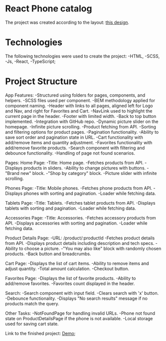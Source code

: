 # React Phone catalog
The project was created according to the layout: [this design](https://www.figma.com/file/uEetgWenSRxk9jgiym6Yzp/Phone-catalog-redesign?node-id=1%3A2).

# Technologies
The following technologies were used to create the project:
  -HTML,
  -SCSS,
  -Js,
  -React,
  -TypeScript;

# Project Structure
App Features:
  -Structured using folders for pages, components, and helpers.
  -SCSS files used per component.
  -BEM methodology applied for component naming.
  -Header with links to all pages, aligned left for Logo and Nav, and right for Favorites and Cart.
  -NavLink used to highlight the current page in the header.
  -Footer with limited width.
  -Back to top button implemented.
  -Integration with GitHub repo.
  -Dynamic picture slider on the homepage.
  -Infinite picture scrolling.
  -Product fetching from API.
  -Sorting and filtering options for product pages.
  -Pagination functionality.
  -Ability to save sort order and pagination state in URL.
  -Cart functionality with add/remove items and quantity adjustment.
  -Favorites functionality with add/remove favorite products.
  -Search component with filtering and debounce functionality.
  -Handling of page not found scenarios.

Pages:
  Home Page:
    -Title: Home page.
    -Fetches products from API.
    -Displays products in sliders.
    -Ability to change pictures with buttons.
    -"Brand new" block.
    -"Shop by category" block.
    -Picture slider with infinite scrolling.

  Phones Page:
    -Title: Mobile phones.
    -Fetches phone products from API.
    -Displays phones with sorting and pagination.
    -Loader while fetching data.

  Tablets Page:
    -Title: Tablets.
    -Fetches tablet products from API.
    -Displays tablets with sorting and pagination.
    -Loader while fetching data.

  Accessories Page:
    -Title: Accessories.
    -Fetches accessory products from API.
    -Displays accessories with sorting and pagination.
    -Loader while fetching data.

  Product Details Page:
    -URL: /product/:productId
    -Fetches product details from API.
    -Displays product details including description and tech specs.
    -Ability to choose a picture.
    -"You may also like" block with randomly chosen products.
    -Back button and breadcrumbs.

  Cart Page:
    -Displays the list of cart items.
    -Ability to remove items and adjust quantity.
    -Total amount calculation.
    -Checkout button.

  Favorites Page:
    -Displays the list of favorite products.
    -Ability to add/remove favorites.
    -Favorites count displayed in the header.

Search:
  -Search component with input field.
  -Clears search with 'x' button.
  -Debounce functionality.
  -Displays "No search results" message if no products match the query.

Other Tasks:
  -NotFoundPage for handling invalid URLs.
  -Phone not found state on ProductDetailsPage if the phone is not available.
  -Local storage used for saving cart state.

Link to the finished project: [Demo](https://RomanOstrous.github.io/react_phone-catalog);

